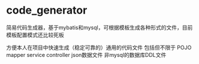 # code_generator

简易代码生成器，基于mybatis和mysql，可根据模板生成各种形式的文件，目前模板配置模式还比较死板

方便本人在项目中快速生成（稳定可靠的）通用的代码文件
包括但不限于
POJO
mapper
service
controller
json数据文件
非mysql的数据库DDL文件
